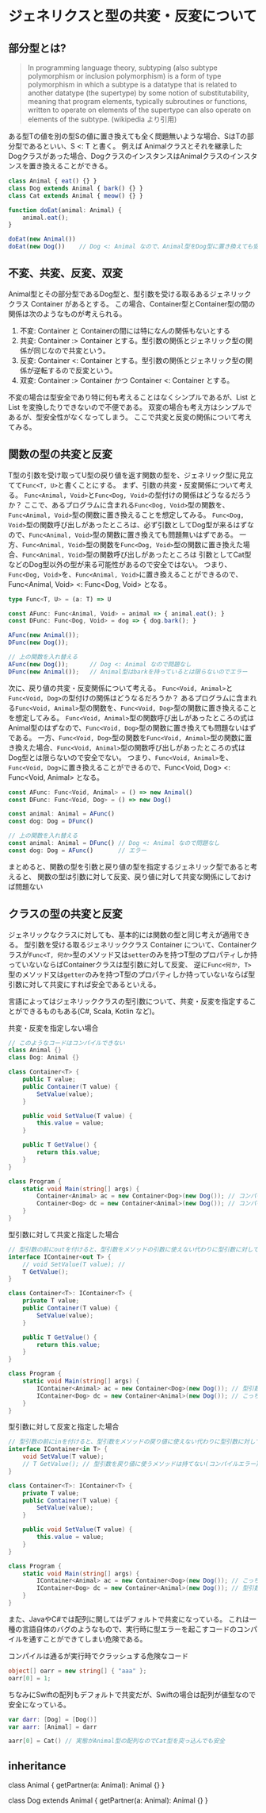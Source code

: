 # ジェネリクスと型の共変・反変について

## 部分型とは?

> In programming language theory, subtyping (also subtype polymorphism or inclusion polymorphism) is a form of type polymorphism in which a subtype is a datatype that is related to another datatype (the supertype) by some notion of substitutability, meaning that program elements, typically subroutines or functions, written to operate on elements of the supertype can also operate on elements of the subtype.
(wikipedia より引用)

ある型Tの値を別の型Sの値に置き換えても全く問題無いような場合、SはTの部分型であるといい、S <: T と書く。
例えば Animalクラスとそれを継承した Dogクラスがあった場合、DogクラスのインスタンスはAnimalクラスのインスタンスを置き換えることができる。

```typescript
class Animal { eat() {} }
class Dog extends Animal { bark() {} }
class Cat extends Animal { meow() {} }

function doEat(animal: Animal) {
    animal.eat();
}

doEat(new Animal())
doEat(new Dog())    // Dog <: Animal なので、Animal型をDog型に置き換えても安全
```

## 不変、共変、反変、双変

Animal型とその部分型であるDog型と、型引数を受ける取るあるジェネリッククラス Container<T> があるとする。
この場合、Container<Animal>型とContainer<Dog>型の間の関係は次のようなものが考えられる。

1. 不変: Container<Animal> と Container<Dog>の間には特になんの関係もないとする
1. 共変: Container<Animal> :> Container<Dog> とする。型引数の関係とジェネリック型の関係が同じなので共変という。
1. 反変: Container<Animal> <: Container<Dog> とする。型引数の関係とジェネリック型の関係が逆転するので反変という。
1. 双変: Container<Animal> :> Container<Dog> かつ Container<Animal> <: Container<Dog> とする。

不変の場合は型安全であり特に何も考えることはなくシンプルであるが、List<Animal> と List<Dog> を変換したりできないので不便である。
双変の場合も考え方はシンプルであるが、型安全性がなくなってしまう。
ここで共変と反変の関係について考えてみる。

## 関数の型の共変と反変

T型の引数を受け取ってU型の戻り値を返す関数の型を、ジェネリック型に見立てて`Func<T, U>`と書くことにする。
まず、引数の共変・反変関係について考える。
`Func<Animal, Void>`と`Func<Dog, Void>`の型付けの関係はどうなるだろうか？
ここで、あるプログラムに含まれる`Func<Dog, Void>`型の関数を、`Func<Animal, Void>`型の関数に置き換えることを想定してみる。
`Func<Dog, Void>`型の関数呼び出しがあったところは、必ず引数としてDog型が来るはずなので、`Func<Animal, Void>`型の関数に置き換えても問題無いはずである。
一方、`Func<Animal, Void>`型の関数を`Func<Dog, Void>`型の関数に置き換えた場合、`Func<Animal, Void>`型の関数呼び出しがあったところは
引数としてCat型などのDog型以外の型が来る可能性があるので安全ではない。
つまり、`Func<Dog, Void>`を、`Func<Animal, Void>`に置き換えることができるので、Func<Animal, Void> <: Func<Dog, Void> となる。

```typescript
type Func<T, U> = (a: T) => U

const AFunc: Func<Animal, Void> = animal => { animal.eat(); }
const DFunc: Func<Dog, Void> = dog => { dog.bark(); }

AFunc(new Animal());
DFunc(new Dog());

// 上の関数を入れ替える
AFunc(new Dog());      // Dog <: Animal なので問題なし
DFunc(new Animal());   // Animal型はbarkを持っているとは限らないのでエラー
```

次に、戻り値の共変・反変関係について考える。
`Func<Void, Animal>`と`Func<Void, Dog>`の型付けの関係はどうなるだろうか？
あるプログラムに含まれる`Func<Void, Animal>`型の関数を、`Func<Void, Dog>`型の関数に置き換えることを想定してみる。
`Func<Void, Animal>`型の関数呼び出しがあったところの式はAnimal型のはずなので、`Func<Void, Dog>`型の関数に置き換えても問題ないはずである。
一方、`Func<Void, Dog>`型の関数を`Func<Void, Animal>`型の関数に置き換えた場合、`Func<Void, Animal>`型の関数呼び出しがあったところの式はDog型とは限らないので安全でない。
つまり、`Func<Void, Animal>`を、`Func<Void, Dog>`に置き換えることができるので、Func<Void, Dog> <: Func<Void, Animal> となる。

```typescript
const AFunc: Func<Void, Animal> = () => new Animal()
const DFunc: Func<Void, Dog> = () => new Dog()

const animal: Animal = AFunc()
const dog: Dog = DFunc()

// 上の関数を入れ替える
const animal: Animal = DFunc() // Dog <: Animal なので問題なし
const dog: Dog = AFunc()       // エラー
```

まとめると、関数の型を引数と戻り値の型を指定するジェネリック型であると考えると、
関数の型は引数に対して反変、戻り値に対して共変な関係にしておけば問題ない

## クラスの型の共変と反変

ジェネリックなクラスに対しても、基本的には関数の型と同じ考えが適用できる。
型引数を受ける取るジェネリッククラス Container<T> について、Containerクラスが`Func<T, 何か>`型のメソッド又は`setter`のみを持つT型のプロパティしか持っていないならばContainerクラスは型引数に対して反変、
逆に`Func<何か, T>`型のメソッド又は`getter`のみを持つT型のプロパティしか持っていないならば型引数に対して共変にすれば安全であるといえる。

言語によってはジェネリッククラスの型引数について、共変・反変を指定することができるものもある(C#, Scala, Kotlin など)。

共変・反変を指定しない場合
```csharp
// このようなコードはコンパイルできない
class Animal {}
class Dog: Animal {}

class Container<T> {
    public T value;
    public Container(T value) {
        SetValue(value);
    }

    public void SetValue(T value) {
        this.value = value;
    }

    public T GetValue() {
        return this.value;
    }
}

class Program {
    static void Main(string[] args) {
        Container<Animal> ac = new Container<Dog>(new Dog()); // コンパイルエラー
        Container<Dog> dc = new Container<Animal>(new Dog()); // コンパイルエラー
    }
}
```

型引数に対して共変と指定した場合
```csharp
// 型引数の前にoutを付けると、型引数をメソッドの引数に使えない代わりに型引数に対して共変になる
interface IContainer<out T> {
    // void SetValue(T value); // 
    T GetValue();
}

class Container<T>: IContainer<T> {
    private T value;
    public Container(T value) {
        SetValue(value);
    }

    public T GetValue() {
        return this.value;
    }
}

class Program {
    static void Main(string[] args) {
        IContainer<Animal> ac = new Container<Dog>(new Dog()); // 型引数に対して共変なのでここは問題なし
        IContainer<Dog> dc = new Container<Animal>(new Dog()); // こっちはコンパイルエラー
    }
}
```

型引数に対して反変と指定した場合
```csharp
// 型引数の前にinを付けると、型引数をメソッドの戻り値に使えない代わりに型引数に対して反変になる
interface IContainer<in T> {
    void SetValue(T value);
    // T GetValue(); // 型引数を戻り値に使うメソッドは持てない(コンパイルエラー)
}

class Container<T>: IContainer<T> {
    private T value;
    public Container(T value) {
        SetValue(value);
    }

    public void SetValue(T value) {
        this.value = value;
    }
}

class Program {
    static void Main(string[] args) {
        IContainer<Animal> ac = new Container<Dog>(new Dog()); // こっちはコンパイルエラー
        IContainer<Dog> dc = new Container<Animal>(new Dog()); // 型引数に対して反変なのでこれは問題なし
    }
}
```

また、JavaやC#では配列に関してはデフォルトで共変になっている。
これは一種の言語自体のバグのようなもので、実行時に型エラーを起こすコードのコンパイルを通すことができてしまい危険である。

コンパイルは通るが実行時でクラッシュする危険なコード

```csharp
object[] oarr = new string[] { "aaa" };
oarr[0] = 1; 
```

ちなみにSwiftの配列もデフォルトで共変だが、Swiftの場合は配列が値型なので安全になっている。
```swift
var darr: [Dog] = [Dog()]
var aarr: [Animal] = darr

aarr[0] = Cat() // 実態がAnimal型の配列なのでCat型を突っ込んでも安全
```

## inheritance

class Animal {
    getPartner(a: Animal): Animal {}
}

class Dog extends Animal {
    getPartner(a: Animal): Animal {}
}
